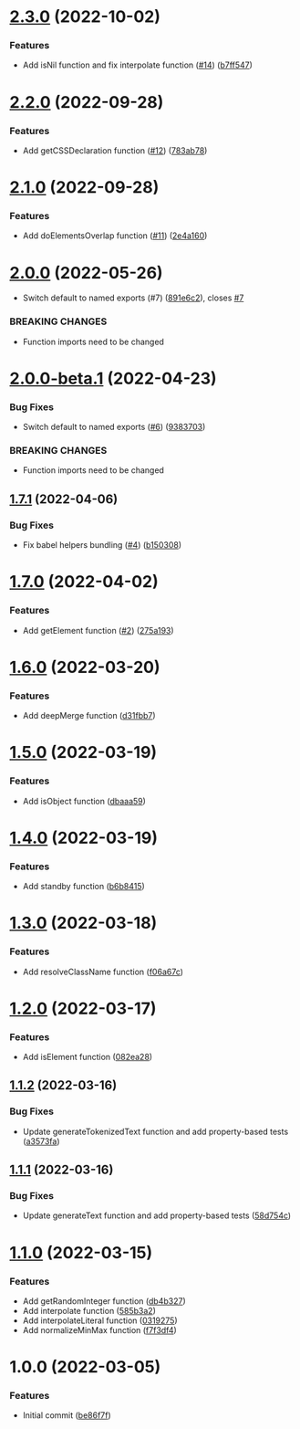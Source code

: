 # [2.3.0](https://github.com/untemps/utils/compare/v2.2.0...v2.3.0) (2022-10-02)


### Features

* Add isNil function and fix interpolate function ([#14](https://github.com/untemps/utils/issues/14)) ([b7ff547](https://github.com/untemps/utils/commit/b7ff547ff45456953bd146f3547ae368fcc2df6b))

# [2.2.0](https://github.com/untemps/utils/compare/v2.1.0...v2.2.0) (2022-09-28)


### Features

* Add getCSSDeclaration function ([#12](https://github.com/untemps/utils/issues/12)) ([783ab78](https://github.com/untemps/utils/commit/783ab7826f9bb1c6701ae195447a4701561bf887))

# [2.1.0](https://github.com/untemps/utils/compare/v2.0.0...v2.1.0) (2022-09-28)


### Features

* Add doElementsOverlap function ([#11](https://github.com/untemps/utils/issues/11)) ([2e4a160](https://github.com/untemps/utils/commit/2e4a1603f3b51602906d37db3c3e1642967261af))

# [2.0.0](https://github.com/untemps/utils/compare/v1.7.1...v2.0.0) (2022-05-26)


* Switch default to named exports (#7) ([891e6c2](https://github.com/untemps/utils/commit/891e6c2b5d8b0945bb776d7d205658775488615b)), closes [#7](https://github.com/untemps/utils/issues/7)


### BREAKING CHANGES

* Function imports need to be changed

# [2.0.0-beta.1](https://github.com/untemps/utils/compare/v1.7.1...v2.0.0-beta.1) (2022-04-23)


### Bug Fixes

* Switch default to named exports ([#6](https://github.com/untemps/utils/issues/6)) ([9383703](https://github.com/untemps/utils/commit/9383703e993e4f38a3a7098bf83e5c91c6ef48a2))


### BREAKING CHANGES

* Function imports need to be changed

## [1.7.1](https://github.com/untemps/utils/compare/v1.7.0...v1.7.1) (2022-04-06)


### Bug Fixes

* Fix babel helpers bundling ([#4](https://github.com/untemps/utils/issues/4)) ([b150308](https://github.com/untemps/utils/commit/b150308d7e4bd9ca54f6823882fa5a6f87c2bdb8))

# [1.7.0](https://github.com/untemps/utils/compare/v1.6.0...v1.7.0) (2022-04-02)


### Features

* Add getElement function ([#2](https://github.com/untemps/utils/issues/2)) ([275a193](https://github.com/untemps/utils/commit/275a193f674a06ab932108272b56447c80e97447))

# [1.6.0](https://github.com/untemps/utils/compare/v1.5.0...v1.6.0) (2022-03-20)


### Features

* Add deepMerge function ([d31fbb7](https://github.com/untemps/utils/commit/d31fbb7271e1cbb8c978f2488a60f949348fc263))

# [1.5.0](https://github.com/untemps/utils/compare/v1.4.0...v1.5.0) (2022-03-19)


### Features

* Add isObject function ([dbaaa59](https://github.com/untemps/utils/commit/dbaaa59e6f726c25759502bef497d6f4cf687178))

# [1.4.0](https://github.com/untemps/utils/compare/v1.3.0...v1.4.0) (2022-03-19)


### Features

* Add standby function ([b6b8415](https://github.com/untemps/utils/commit/b6b84157a94559c209980e7020527be92ca3bddf))

# [1.3.0](https://github.com/untemps/utils/compare/v1.2.0...v1.3.0) (2022-03-18)


### Features

* Add resolveClassName function ([f06a67c](https://github.com/untemps/utils/commit/f06a67ce54098f2e1a1c4ebfb9a08d39044c81b8))

# [1.2.0](https://github.com/untemps/utils/compare/v1.1.2...v1.2.0) (2022-03-17)


### Features

* Add isElement function ([082ea28](https://github.com/untemps/utils/commit/082ea28e213036fc62707872b405987d670436a7))

## [1.1.2](https://github.com/untemps/utils/compare/v1.1.1...v1.1.2) (2022-03-16)


### Bug Fixes

* Update generateTokenizedText function and add property-based tests ([a3573fa](https://github.com/untemps/utils/commit/a3573fac1baad37cb301bfab6d72b4de9452a04c))

## [1.1.1](https://github.com/untemps/utils/compare/v1.1.0...v1.1.1) (2022-03-16)


### Bug Fixes

* Update generateText function and add property-based tests ([58d754c](https://github.com/untemps/utils/commit/58d754cee09f3d625d5c5b71e664dbe284e0737f))

# [1.1.0](https://github.com/untemps/utils/compare/v1.0.0...v1.1.0) (2022-03-15)


### Features

* Add getRandomInteger function ([db4b327](https://github.com/untemps/utils/commit/db4b327b423aa61ffff2c6bdb4974934137c37a9))
* Add interpolate function ([585b3a2](https://github.com/untemps/utils/commit/585b3a255990afb64410fc018ecfe6578bf72a92))
* Add interpolateLiteral function ([0319275](https://github.com/untemps/utils/commit/03192758586c25a3790810788313c0fd99aef3f0))
* Add normalizeMinMax function ([f7f3df4](https://github.com/untemps/utils/commit/f7f3df4bb5cfc0cde8796d36872889e0eb46ff44))

# 1.0.0 (2022-03-05)


### Features

* Initial commit ([be86f7f](https://github.com/untemps/utils/commit/be86f7ff57f4e4f7b0eb0182d57162f16e377ac3))
